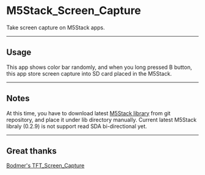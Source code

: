 # M5Stack_Screen_Capture

Take screen capture on M5Stack apps.

----
## Usage
This app shows color bar randomly, and when you long pressed B button, this app store screen capture into SD card placed in the M5Stack.


----
## Notes

At this time, you have to download latest [M5Stack library](https://github.com/m5stack/M5Stack) from git repository, and place it under lib directory manually.
Current latest M5Stack libraly (0.2.9) is not support read SDA bi-directional yet.


----
## Great thanks

[Bodmer's TFT_Screen_Capture](https://github.com/Bodmer/TFT_eSPI/tree/master/examples/Generic/TFT_Screen_Capture)



